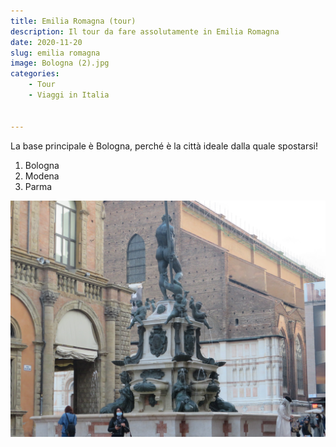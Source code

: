 ```yaml
---
title: Emilia Romagna (tour)
description: Il tour da fare assolutamente in Emilia Romagna
date: 2020-11-20
slug: emilia romagna
image: Bologna (2).jpg
categories:
    - Tour
    - Viaggi in Italia


---
```

La base principale è Bologna, perché è la città ideale dalla quale spostarsi!
1. Bologna
2. Modena
3. Parma

![1_Fontana del Nettuno](Bologna_1.jpg)
